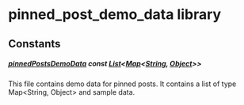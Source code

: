 



# pinned_post_demo_data library














## Constants

##### [pinnedPostsDemoData](../demo_server_data_pinned_post_demo_data/pinnedPostsDemoData-constant.md) const [List](https:api.flutter.dev/flutter/dart-core/List-class.html)&lt;[Map](https:api.flutter.dev/flutter/dart-core/Map-class.html)&lt;[String](https:api.flutter.dev/flutter/dart-core/String-class.html), [Object](https:api.flutter.dev/flutter/dart-core/Object-class.html)\>\>



This file contains demo data for pinned posts. It contains a list of type Map&lt;String, Object&gt; and sample data.  














